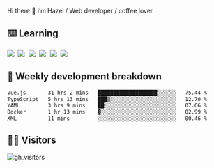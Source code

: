 
Hi there 👋 I’m Hazel / Web developer / coffee lover

## ⌨️ Learning

<samp>
 <a href="https://github.com/vuejs/core"><img src="https://api.iconify.design/logos:vue.svg" /></a>
  <a href="https://github.com/vuejs/core"><img src="https://api.iconify.design/logos:react.svg" /></a>
  <a href="https://github.com/solidjs/solid"><img src="https://api.iconify.design/logos:solidjs.svg" /></a>
  <a href="https://github.com/vitejs/vite"><img src="https://api.iconify.design/logos:vitejs.svg" /></a>
  <a href="https://github.com/microsoft/TypeScript"><img src="https://api.iconify.design/logos:typescript-icon.svg" /></a> 
  <a href="https://github.com/unocss/unocss"><img src="https://api.iconify.design/logos:unocss.svg" /></a>
  

</samp>


## 🦀 Weekly development breakdown

<!--START_SECTION:waka-->

```txt
Vue.js       31 hrs 2 mins   ███████████████████░░░░░░   75.44 %
TypeScript   5 hrs 13 mins   ███▒░░░░░░░░░░░░░░░░░░░░░   12.70 %
YAML         3 hrs 9 mins    ██░░░░░░░░░░░░░░░░░░░░░░░   07.66 %
Docker       1 hr 13 mins    ▓░░░░░░░░░░░░░░░░░░░░░░░░   02.99 %
XML          11 mins         ░░░░░░░░░░░░░░░░░░░░░░░░░   00.46 %
```

<!--END_SECTION:waka-->
## 👬🏻 Visitors

![gh_visitors](https://profile-counter.glitch.me/Hazel-Lin/count.svg)

